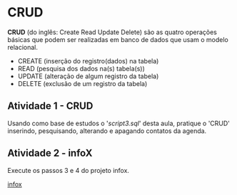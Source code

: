 # CRUD
__CRUD__ (do inglês: Create Read Update Delete) são as quatro operações básicas que podem ser realizadas em banco de dados que usam o modelo relacional.
* CREATE (inserção do registro(dados) na tabela)
* READ (pesquisa dos dados na(s) tabela(s))
* UPDATE (alteração de algum registro da tabela)
* DELETE (exclusão de um registro da tabela)

## Atividade 1 - CRUD
Usando como base de estudos o '_script3.sql_' desta aula, pratique o 'CRUD' inserindo, pesquisando, alterando e apagando contatos da agenda.

## Atividade 2 - infoX
Execute os passos 3 e 4 do projeto infox.

[infox](https://github.com/professorjosedeassis/mysql/blob/master/infox/projeto.md)
